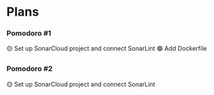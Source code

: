 # Plans

### Pomodoro #1

🟡 Set up SonarCloud project and connect SonarLint
🟢 Add Dockerfile

### Pomodoro #2

🟡 Set up SonarCloud project and connect SonarLint
